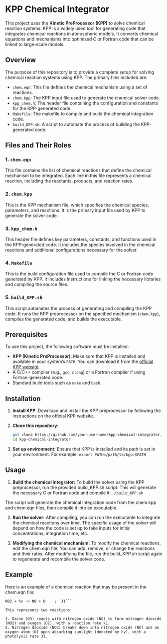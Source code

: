 # KPP Chemical Integrator

This project uses the **Kinetic PreProcessor (KPP)** to solve chemical reaction systems. KPP is a widely used tool for generating code that integrates chemical reactions in atmospheric models. It converts chemical equations and mechanisms into optimized C or Fortran code that can be linked to large-scale models.

## Overview

The purpose of this repository is to provide a complete setup for solving chemical reaction systems using KPP. The primary files included are:

- `chem.eqn`: This file defines the chemical mechanism using a set of reactions.
- `chem.kpp`: The KPP input file used to generate the chemical solver code.
- `kpp_chem.h`: The header file containing the configuration and constants for the KPP-generated code.
- `Makefile`: The makefile to compile and build the chemical integration code.
- `build_KPP.sh`: A script to automate the process of building the KPP-generated code.

## Files and Their Roles

### 1. `chem.eqn`
This file contains the list of chemical reactions that define the chemical mechanism to be integrated. Each line in this file represents a chemical reaction, including the reactants, products, and reaction rates.

### 2. `chem.kpp`
This is the KPP mechanism file, which specifies the chemical species, parameters, and reactions. It is the primary input file used by KPP to generate the solver code.

### 3. `kpp_chem.h`
This header file defines key parameters, constants, and functions used in the KPP-generated code. It includes the species involved in the chemical reactions and additional configurations necessary for the solver.

### 4. `Makefile`
This is the build configuration file used to compile the C or Fortran code generated by KPP. It includes instructions for linking the necessary libraries and compiling the source files.

### 5. `build_KPP.sh`
This script automates the process of generating and compiling the KPP code. It runs the KPP preprocessor on the specified mechanism (`chem.kpp`), compiles the generated code, and builds the executable.

## Prerequisites

To use this project, the following software must be installed:

- **KPP (Kinetic PreProcessor)**: Make sure that KPP is installed and available in your system’s `PATH`. You can download it from the [official KPP website](https://people.cs.vt.edu/~asandu/Software/Kpp/).
- A C/C++ compiler (e.g., `gcc`, `clang`) or a Fortran compiler if using Fortran-generated code.
- Standard build tools such as `make` and `bash`.

## Installation

1. **Install KPP**: 
   Download and install the KPP preprocessor by following the instructions on the official KPP website.
   
2. **Clone this repository**:
   ```bash
   git clone https://github.com/your-username/kpp-chemical-integrator.git
   cd kpp-chemical-integrator

3. **Set up environment:**
  Ensure that KPP is installed and its path is set in your environment. For example:
  ```export PATH=/path/to/kpp:$PATH```

## Usage

1. **Build the chemical integrator:**
  To build the solver using the KPP preprocessor, run the provided build_KPP.sh script. This will generate the necessary C or Fortran code and compile it:
  ```./build_KPP.sh```

  The script will generate the chemical integration code from the chem.kpp and chem.eqn files, then compile it into an executable.

2. **Run the solver:** After compiling, you can run the executable to integrate the chemical reactions over time. The specific usage of the solver will depend on how the code is set up to take inputs for initial concentrations, integration time, etc.

3. **Modifying the chemical mechanism:** To modify the chemical reactions, edit the chem.eqn file. You can add, remove, or change the reactions and their rates. After modifying the file, run the build_KPP.sh script again to regenerate and recompile the solver code.

## Example

Here is an example of a chemical reaction that may be present in the chem.eqn file:

  ```O3 + NO -> NO2 + O2  ;  k1
  NO2 + hv -> NO + O    ;  J1```

This represents two reactions:

1. Ozone (O3) reacts with nitrogen oxide (NO) to form nitrogen dioxide (NO2) and oxygen (O2), with a reaction rate k1.
2. Nitrogen dioxide (NO2) breaks down into nitrogen oxide (NO) and an oxygen atom (O) upon absorbing sunlight (denoted by hv), with a photolysis rate J1.
